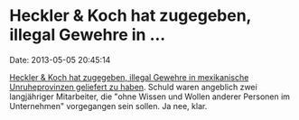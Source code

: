 Heckler & Koch hat zugegeben, illegal Gewehre in \...
=====================================================

Date: 2013-05-05 20:45:14

[Heckler & Koch hat zugegeben, illegal Gewehre in mexikanische
Unruheprovinzen geliefert zu
haben](http://ml.spiegel.de/article.do?id=898187). Schuld waren
angeblich zwei langjähriger Mitarbeiter, die \"ohne Wissen und Wollen
anderer Personen im Unternehmen\" vorgegangen sein sollen. Ja nee, klar.
